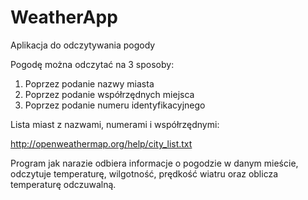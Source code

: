 # WeatherApp
Aplikacja do odczytywania pogody

Pogodę można odczytać na 3 sposoby:

1. Poprzez podanie nazwy miasta
2. Poprzez podanie współrzędnych miejsca
3. Poprzez podanie numeru identyfikacyjnego

Lista miast z nazwami, numerami i współrzędnymi:

http://openweathermap.org/help/city_list.txt

Program jak narazie odbiera informacje o pogodzie w danym mieście, odczytuje temperaturę, wilgotność, prędkość wiatru 
oraz oblicza temperaturę odczuwalną.
